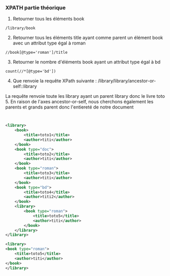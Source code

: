 ### XPATH partie théorique

1. Retourner tous les éléments book

```xpath
/library/book
```

2. Retourner tous les éléments title ayant comme parent un élément book avec un attribut type égal à roman

```xpath
//book[@type='roman']/title
```

3. Retourner le nombre d'éléments book ayant un attribut type égal à bd

```xpath
count(//*[@type='bd'])
```

4. Que renvoie la requête XPath suivante :  /library/library/ancestor-or-self::library

La requête renvoie toute les library ayant un parent library donc le livre toto 5. En raison de l'axes ancestor-or-self, nous cherchons également les parents et grands parent donc l'entiereté de notre document   

```xml


<library>
    <book>
        <title>toto1</title>
        <author>titi</author>
    </book>
    <book type="doc">
        <title>toto2</title>
        <author>titi</author>
    </book>
    <book type="roman">
        <title>toto3</title>
        <author>titi</author>
    </book>
    <book type="bd">
        <title>toto4</title>
        <author>titi2</author>
    </book>
    <library>
        <book type="roman">
            <title>toto5</title>
            <author>titi</author>
        </book>
    </library>
</library>
```
```xml
<library>
<book type="roman">
    <title>toto5</title>
    <author>titi</author>
</book>
</library>
```
